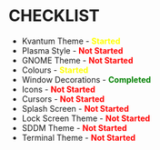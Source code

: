 # CHECKLIST
* Kvantum Theme - <span style="color:yellow">**Started**</span>
* Plasma Style - <span style="color:red">**Not Started**</span>
* GNOME Theme - <span style="color:red">**Not Started**</span>
* Colours - <span style="color:yellow">**Started**</span>
* Window Decorations  - <span style="color:green">**Completed**</span>
* Icons  - <span style="color:red">**Not Started**</span>
* Cursors  - <span style="color:red">**Not Started**</span>
* Splash Screen  - <span style="color:red">**Not Started**</span>
* Lock Screen Theme  - <span style="color:red">**Not Started**</span>
* SDDM Theme - <span style="color:red">**Not Started**</span>
* Terminal Theme  - <span style="color:red">**Not Started**</span>
